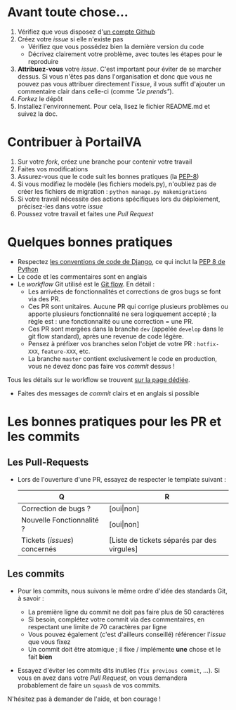 # Avant toute chose...
 1. Vérifiez que vous disposez d'[un compte Github](https://github.com/signup/free)
 2. Créez votre _issue_ si elle n'existe pas
     * Vérifiez que vous possédez bien la dernière version du code
     * Décrivez clairement votre problème, avec toutes les étapes pour le reproduire
 3. **Attribuez-vous** votre _issue_. C'est important pour éviter de se marcher dessus. Si vous n'êtes pas dans l'organisation et donc que vous ne pouvez pas vous attribuer directement l'_issue_, il vous suffit d'ajouter un commentaire clair dans celle-ci (comme _"Je prends"_).
 4. _Forkez_ le dépôt
 5. Installez l'environnement. Pour cela, lisez le fichier README.md et suivez la doc.
 
# Contribuer à PortailVA
1. Sur votre *fork*, créez une branche pour contenir votre travail
2. Faites vos modifications
3. Assurez-vous que le code suit les bonnes pratiques (la [PEP-8](http://legacy.python.org/dev/peps/pep-0008/))
4. Si vous modifiez le modèle (les fichiers models.py), n'oubliez pas de créer les fichiers de migration : `python manage.py makemigrations`
5. Si votre travail nécessite des actions spécifiques lors du déploiement, précisez-les dans votre _issue_
6. Poussez votre travail et faites une _Pull Request_

# Quelques bonnes pratiques
* Respectez [les conventions de code de Django](https://docs.djangoproject.com/en/1.10/internals/contributing/writing-code/coding-style/), ce qui inclut la [PEP 8 de Python](http://legacy.python.org/dev/peps/pep-0008/)
* Le code et les commentaires sont en anglais
* Le _workflow_ Git utilisé est le [Git flow](http://nvie.com/posts/a-successful-git-branching-model/). En détail :
    * Les arrivées de fonctionnalités et corrections de gros bugs se font via des PR.
    * Ces PR sont unitaires. Aucune PR qui corrige plusieurs problèmes ou apporte plusieurs fonctionnalité ne sera logiquement accepté ; la règle est : une fonctionnalité ou une correction = une PR.
    * Ces PR sont mergées dans la branche `dev` (appelée `develop` dans le git flow standard), après une revenue de code légère.
    * Pensez à préfixer vos branches selon l'objet de votre PR : `hotfix-XXX`, `feature-XXX`, etc.
    * La branche `master` contient exclusivement le code en production, vous ne devez donc pas faire vos _commit_ dessus !
    
Tous les détails sur le workflow se trouvent [sur la page dédiée](http://portailva.readthedocs.org/fr/latest/workflow.html).

* Faites des messages de _commit_ clairs et en anglais si possible

# Les bonnes pratiques pour les PR et les commits
## Les Pull-Requests
* Lors de l'ouverture d'une PR, essayez de respecter le template suivant :

    | Q                             | R
    | ----------------------------- | -------------------------------------------
    | Correction de bugs ?          | [oui&#124;non]
    | Nouvelle Fonctionnalité ?     | [oui&#124;non]
    | Tickets (_issues_) concernés  | [Liste de tickets séparés par des virgules]

## Les commits
* Pour les commits, nous suivons le même ordre d'idée des standards Git, à savoir :
    * La première ligne du commit ne doit pas faire plus de 50 caractères
    * Si besoin, complétez votre commit via des commentaires, en respectant une limite de 70 caractères par ligne
    * Vous pouvez également (c'est d'ailleurs conseillé) référencer l'_issue_ que vous fixez
    * Un commit doit être atomique ; il fixe / implémente **une** chose et le fait **bien**

* Essayez d'éviter les commits dits inutiles (`fix previous commit`, ...). Si vous en avez dans votre *Pull Request*,
  on vous demandera probablement de faire un `squash` de vos commits.

N'hésitez pas à demander de l'aide, et bon courage !
